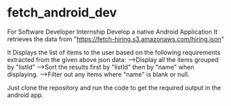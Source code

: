 # fetch_android_dev
For Software Developer Internship
Develop a native Android Application
It retrieves the data from "https://fetch-hiring.s3.amazonaws.com/hiring.json"

It Displays the list of items to the user based on the following requirements extracted from the given above json data:
-->Display all the items grouped by "listId"
-->Sort the results first by "listId" then by "name" when displaying.
-->Filter out any items where "name" is blank or null.

Just clone the repository and run the code to get the required output in the android app.
